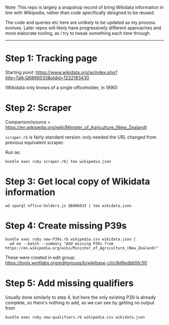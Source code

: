 ﻿Note: This repo is largely a snapshop record of bring Wikidata
informaiton in line with Wikipedia, rather than code specifically
deisgned to be reused.

The code and queries etc here are unlikely to be updated as my process
evolves. Later repos will likely have progressively different approaches
and more elaborate tooling, as I try to tweak something each time
through

---------

Step 1: Tracking page
=====================

Starting point: https://www.wikidata.org/w/index.php?title=Talk:Q6866033&oldid=1232183430

(Wikidata only knows of a single officeholder, in 1990)

Step 2: Scraper
===============

Comparison/source = https://en.wikipedia.org/wiki/Minister_of_Agriculture_(New_Zealand)

`scraper.rb` is fairly standard version: only needed the URL changed
from previous equivalent scraper.

Run as:

    bundle exec ruby scraper.rb| tee wikipedia.json`

Step 3: Get local copy of Wikidata information
==============================================

    wd sparql office-holders.js Q6866033 | tee wikidata.json

Step 4: Create missing P39s
===========================

    bundle exec ruby new-P39s.rb wikipedia.csv wikidata.json |
      wd ee --batch --summary "Add missing P39s from https://en.wikipedia.org/wiki/Minister_of_Agriculture_(New_Zealand)"

These were created in edit group: https://tools.wmflabs.org/editgroups/b/wikibase-cli/c8d6edbb5fc5f/

Step 5: Add missing qualifiers
==============================

Usually done similarly to step 4, but here the only existing P39 is
already complete, so there's nothing to add, as we can see by getting no
output from

    bundle exec ruby new-qualifiers.rb wikipedia.csv wikidata.json








